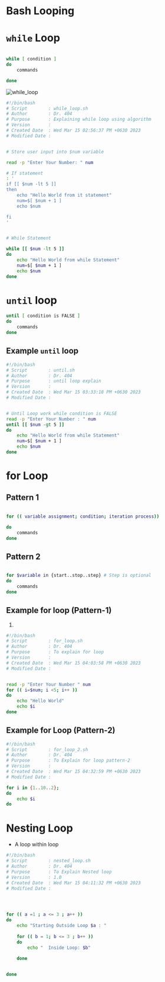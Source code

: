 # Bash Looping

# `while` Loop

```bash

while [ condition ]
do
	commands

done
```

![while_loop](../photo/while.png)


``` bash
#!/bin/bash
# Script		: while_loop.sh
# Author		: Dr. 404
# Purpose		: Explaining while loop using algorithm
# Version		: 
# Created Date	: Wed Mar 15 02:56:37 PM +0630 2023
# Modified Date	: 


# Store user input into $num variable

read -p "Enter Your Number: " num

# If statement
: '
if [[ $num -lt 5 ]]
then
	echo "Hello World from it statement"
	num=$[ $num + 1 ]
	echo $num

fi
'


# While Statement

while [[ $num -lt 5 ]]
do
	echo "Hello World from while Statement"
	num=$[ $num + 1 ]
	echo $num
done

```

# `until` loop

```bash
until [ condition is FALSE ]
do
	commands
done
```

## Example `until` loop

```bash
#!/bin/bash
# Script		: until.sh
# Author		: Dr. 404
# Purpose		: until loop explain
# Version		: 
# Created Date	: Wed Mar 15 03:33:18 PM +0630 2023
# Modified Date	: 


# Until Loop work while condition is FALSE
read -p "Enter Your Number : " num
until [[ $num -gt 5 ]]
do
	echo "Hello World from while Statement"
	num=$[ $num + 1 ]
	echo $num
done
```



# for Loop

## Pattern 1

```bash

for (( variable assignment; condition; iteration process))

do
	commands
done
```

## Pattern 2

```bash

for $variable in {start..stop..step} # Step is optional
do
	commands
done
```

## Example for loop (Pattern-1)

1. 
```bash
#!/bin/bash
# Script		: for_loop.sh
# Author		: Dr. 404
# Purpose		: To explain for loop
# Version		: 
# Created Date	: Wed Mar 15 04:03:58 PM +0630 2023
# Modified Date	: 


read -p "Enter Your Number " num
for (( i=$num; i <5; i++ ))
do
	echo "Hello World"
	echo $i
done
```


## Example for Loop (Pattern-2)

```bash
#!/bin/bash
# Script		: for_loop_2.sh
# Author		: Dr. 404
# Purpose		: To Explain for loop pattern-2
# Version		: 
# Created Date	: Wed Mar 15 04:32:59 PM +0630 2023
# Modified Date	: 

for i in {1..10..2};
do
	echo $i
do
```


# Nesting Loop

- A loop within loop

```bash
#!/bin/bash
# Script		: nested_loop.sh
# Author		: Dr. 404
# Purpose		: To Explain Nested loop
# Version		: 1.0
# Created Date	: Wed Mar 15 04:11:32 PM +0630 2023
# Modified Date	: 




for (( a =1 ; a <= 3 ; a++ ))
do 
	echo "Starting Outside Loop $a : "
	
	for (( b = 1; b <= 3 ; b++ ))
	do
		echo "	Inside Loop: $b"
		
	done


done
```

